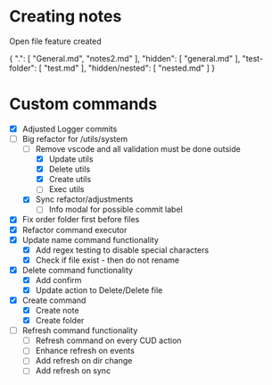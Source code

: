 # Creating notes

Open file feature created

{
    ".": [
        "General.md",
        "notes2.md"
    ],
    "hidden": [
        "general.md"
    ],
    "test-folder": [
        "test.md"
    ],
    "hidden/nested": [
        "nested.md"
    ]
}

# Custom commands
- [X] Adjusted Logger commits
- [ ] Big refactor for /utils/system 
    - [ ] Remove vscode and all validation must be done outside
        - [X] Update utils
        - [X] Delete utils
        - [X] Create utils
        - [ ] Exec utils
    - [X] Sync refactor/adjustments
        - [ ] Info modal for possible commit label
- [X] Fix order folder first before files
- [X] Refactor command executor
- [X] Update name command functionality
    - [X] Add regex testing to disable special characters
    - [X] Check if file exist - then do not rename
- [X] Delete command functionality 
    - [X] Add confirm
    - [X] Update action to Delete/Delete file
- [X] Create command
    - [X] Create note
    - [X] Create folder
- [ ] Refresh command functionality 
    - [ ] Refresh command on every CUD action
    - [ ] Enhance refresh on events
    - [ ] Add refresh on dir change
    - [ ] Add refresh on sync